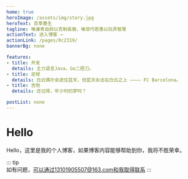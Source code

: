 ```yaml
---
home: true
heroImage: /assets/img/story.jpg
heroText: 百草春生
tagline: 唯谦卑自抑以克制高傲，唯敛巧若愚以玩弄智慧
actionText: 进入博客 →
actionLink: /pages/8c2319/
bannerBg: none

features:
- title: 开发
  details: 主力语言Java，Go二把刀。
- title: 足球
  details: 白云偶尔会遮住蓝天，但蓝天永远在白云之上 ———— FC Barcelona。
- title: 吉他
  details: 还记得，年少时的梦吗？

postList: none
---
```


# Hello
Hello，这里是我的个人博客，如果博客内容能够帮助到你，我将不胜荣幸。

::: tip  
如有问题，可以通过13101905507@163.com和我取得联系
:::
